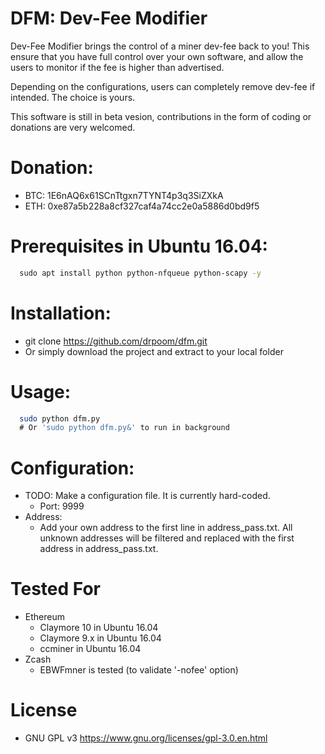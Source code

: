 # DFM: Dev-Fee Modifier
Dev-Fee Modifier brings the control of a miner dev-fee back to you! This ensure that you have full control over your own software, and allow the users to monitor if the fee is higher than advertised.

Depending on the configurations, users can completely remove dev-fee if intended. The choice is yours.

This software is still in beta vesion, contributions in the form of coding or donations are very welcomed.


# Donation:
* BTC: 1E6nAQ6x61SCnTtgxn7TYNT4p3q3SiZXkA
* ETH: 0xe87a5b228a8cf327caf4a74cc2e0a5886d0bd9f5

# Prerequisites in Ubuntu 16.04:
```bash
  sudo apt install python python-nfqueue python-scapy -y
```

# Installation:
* git clone https://github.com/drpoom/dfm.git
* Or simply download the project and extract to your local folder

# Usage:
```bash
  sudo python dfm.py
  # Or 'sudo python dfm.py&' to run in background 
```

# Configuration:
* TODO: Make a configuration file. It is currently hard-coded.
  * Port: 9999
* Address:
  * Add your own address to the first line in address_pass.txt. All unknown addresses will be filtered and replaced with the first address in address_pass.txt.
  

# Tested For
* Ethereum
  * Claymore 10 in Ubuntu 16.04
  * Claymore 9.x in Ubuntu 16.04
  * ccminer in Ubuntu 16.04
* Zcash
  * EBWFmner is tested (to validate '-nofee' option)

# License
* GNU GPL v3 https://www.gnu.org/licenses/gpl-3.0.en.html
